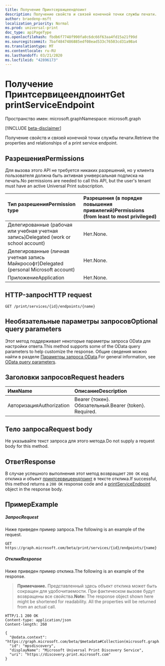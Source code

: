```yaml
---
title: Получение Принтсервицеендпоинт
description: Получение свойств и связей конечной точки службы печати.
author: braedenp-msft
localization_priority: Normal
ms.prod: universal-print
doc_type: apiPageType
ms.openlocfilehash: fbdb6f7748f990fa0c6dc66f63aa4fd15a21f99d
ms.sourcegitcommit: 7baf4847486885edf08ead533c76503cd31a98a4
ms.translationtype: MT
ms.contentlocale: ru-RU
ms.lasthandoff: 03/21/2020
ms.locfileid: "42896173"
---
```

# <a name="get-printserviceendpoint"></a><span data-ttu-id="c03ca-103">Получение Принтсервицеендпоинт</span><span class="sxs-lookup"><span data-stu-id="c03ca-103">Get printServiceEndpoint</span></span>

<span data-ttu-id="c03ca-104">Пространство имен: microsoft.graph</span><span class="sxs-lookup"><span data-stu-id="c03ca-104">Namespace: microsoft.graph</span></span>

[!INCLUDE [beta-disclaimer](../../includes/beta-disclaimer.md)]

<span data-ttu-id="c03ca-105">Получение свойств и связей конечной точки службы печати.</span><span class="sxs-lookup"><span data-stu-id="c03ca-105">Retrieve the properties and relationships of a print service endpoint.</span></span>

## <a name="permissions"></a><span data-ttu-id="c03ca-106">Разрешения</span><span class="sxs-lookup"><span data-stu-id="c03ca-106">Permissions</span></span>
<span data-ttu-id="c03ca-107">Для вызова этого API не требуется никаких разрешений, но у клиента пользователя должна быть активная универсальная подписка на печать.</span><span class="sxs-lookup"><span data-stu-id="c03ca-107">No permissions are needed to call this API, but the user's tenant must have an active Universal Print subscription.</span></span>

|<span data-ttu-id="c03ca-108">Тип разрешения</span><span class="sxs-lookup"><span data-stu-id="c03ca-108">Permission type</span></span> | <span data-ttu-id="c03ca-109">Разрешения (в порядке повышения привилегий)</span><span class="sxs-lookup"><span data-stu-id="c03ca-109">Permissions (from least to most privileged)</span></span> |
|:---------------|:--------------------------------------------|
|<span data-ttu-id="c03ca-110">Делегированные (рабочая или учебная учетная запись)</span><span class="sxs-lookup"><span data-stu-id="c03ca-110">Delegated (work or school account)</span></span>|<span data-ttu-id="c03ca-111">Нет.</span><span class="sxs-lookup"><span data-stu-id="c03ca-111">None.</span></span>|
|<span data-ttu-id="c03ca-112">Делегированные (личная учетная запись Майкрософт)</span><span class="sxs-lookup"><span data-stu-id="c03ca-112">Delegated (personal Microsoft account)</span></span>|<span data-ttu-id="c03ca-113">Нет.</span><span class="sxs-lookup"><span data-stu-id="c03ca-113">None.</span></span>|
|<span data-ttu-id="c03ca-114">Приложение</span><span class="sxs-lookup"><span data-stu-id="c03ca-114">Application</span></span>|<span data-ttu-id="c03ca-115">Нет.</span><span class="sxs-lookup"><span data-stu-id="c03ca-115">None.</span></span>|

## <a name="http-request"></a><span data-ttu-id="c03ca-116">HTTP-запрос</span><span class="sxs-lookup"><span data-stu-id="c03ca-116">HTTP request</span></span>
<!-- { "blockType": "ignored" } -->
```http
GET /print/services/{id}/endpoints/{name}
```

## <a name="optional-query-parameters"></a><span data-ttu-id="c03ca-117">Необязательные параметры запросов</span><span class="sxs-lookup"><span data-stu-id="c03ca-117">Optional query parameters</span></span>
<span data-ttu-id="c03ca-118">Этот метод поддерживает некоторые параметры запроса OData для настройки ответа.</span><span class="sxs-lookup"><span data-stu-id="c03ca-118">This method supports some of the OData query parameters to help customize the response.</span></span> <span data-ttu-id="c03ca-119">Общие сведения можно найти в разделе [Параметры запроса OData](/graph/query-parameters).</span><span class="sxs-lookup"><span data-stu-id="c03ca-119">For general information, see [OData query parameters](/graph/query-parameters).</span></span>

## <a name="request-headers"></a><span data-ttu-id="c03ca-120">Заголовки запросов</span><span class="sxs-lookup"><span data-stu-id="c03ca-120">Request headers</span></span>
| <span data-ttu-id="c03ca-121">Имя</span><span class="sxs-lookup"><span data-stu-id="c03ca-121">Name</span></span>      |<span data-ttu-id="c03ca-122">Описание</span><span class="sxs-lookup"><span data-stu-id="c03ca-122">Description</span></span>|
|:----------|:----------|
| <span data-ttu-id="c03ca-123">Авторизация</span><span class="sxs-lookup"><span data-stu-id="c03ca-123">Authorization</span></span> | <span data-ttu-id="c03ca-p102">Bearer {токен}. Обязательный.</span><span class="sxs-lookup"><span data-stu-id="c03ca-p102">Bearer {token}. Required.</span></span> |

## <a name="request-body"></a><span data-ttu-id="c03ca-126">Тело запроса</span><span class="sxs-lookup"><span data-stu-id="c03ca-126">Request body</span></span>
<span data-ttu-id="c03ca-127">Не указывайте текст запроса для этого метода.</span><span class="sxs-lookup"><span data-stu-id="c03ca-127">Do not supply a request body for this method.</span></span>
## <a name="response"></a><span data-ttu-id="c03ca-128">Ответ</span><span class="sxs-lookup"><span data-stu-id="c03ca-128">Response</span></span>
<span data-ttu-id="c03ca-129">В случае успешного выполнения этот метод возвращает `200 OK` код отклика и объект [принтсервицеендпоинт](../resources/printserviceendpoint.md) в тексте отклика.</span><span class="sxs-lookup"><span data-stu-id="c03ca-129">If successful, this method returns a `200 OK` response code and a [printServiceEndpoint](../resources/printserviceendpoint.md) object in the response body.</span></span>
## <a name="example"></a><span data-ttu-id="c03ca-130">Пример</span><span class="sxs-lookup"><span data-stu-id="c03ca-130">Example</span></span>
##### <a name="request"></a><span data-ttu-id="c03ca-131">Запрос</span><span class="sxs-lookup"><span data-stu-id="c03ca-131">Request</span></span>
<span data-ttu-id="c03ca-132">Ниже приведен пример запроса.</span><span class="sxs-lookup"><span data-stu-id="c03ca-132">The following is an example of the request.</span></span>
<!-- {
  "blockType": "request",
  "name": "get_printserviceendpoint"
}-->
```http
GET https://graph.microsoft.com/beta/print/services/{id}/endpoints/{name}
```
##### <a name="response"></a><span data-ttu-id="c03ca-133">Отклик</span><span class="sxs-lookup"><span data-stu-id="c03ca-133">Response</span></span>
<span data-ttu-id="c03ca-134">Ниже приведен пример отклика.</span><span class="sxs-lookup"><span data-stu-id="c03ca-134">The following is an example of the response.</span></span>
><span data-ttu-id="c03ca-p103">**Примечание.** Представленный здесь объект отклика может быть сокращен для удобочитаемости. При фактическом вызове будут возвращены все свойства.</span><span class="sxs-lookup"><span data-stu-id="c03ca-p103">**Note:** The response object shown here might be shortened for readability. All the properties will be returned from an actual call.</span></span>
<!-- {
  "blockType": "response",
  "truncated": true,
  "@odata.type": "microsoft.graph.printServiceEndpoint"
} -->
```http
HTTP/1.1 200 OK
Content-type: application/json
Content-length: 260

{
  "@odata.context": "https://graph.microsoft.com/beta/$metadata#Collection(microsoft.graph.printServiceEndpoint)",
  "id": "mpsdiscovery",
  "displayName": "Microsoft Universal Print Discovery Service",
  "uri": "https://discovery.print.microsoft.com"
}
```

<!-- uuid: 8fcb5dbc-d5aa-4681-8e31-b001d5168d79
2015-10-25 14:57:30 UTC -->
<!-- {
  "type": "#page.annotation",
  "description": "Get printServiceEndpoint",
  "keywords": "",
  "section": "documentation",
  "tocPath": ""
}-->